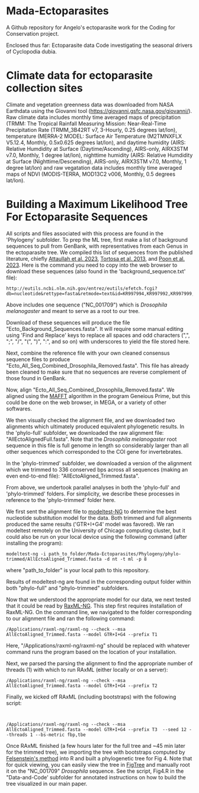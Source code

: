 # Mada-Ectoparasites

A Github repository for Angelo's ectoparasite work for the Coding for Conservation project. 

Enclosed thus far:
Ectoparasite data
Code investigating the seasonal drivers of Cyclopodia dubia.

#   Climate data for ectoparasite collection sites
Climate and vegetation greenness data was downloaded from NASA Earthdata using the Giovanni tool (https://giovanni.gsfc.nasa.gov/giovanni/). Raw climate data includes monthly time averaged maps of precipitation (TRMM: The Tropical Rainfall Measuring Mission: Near-Real-Time Precipitation Rate (TRMM_3B42RT v7, 3-Hourly, 0.25 degrees lat/lon), temperature (MERRA-2 MODEL: Surface Air Temperature (M2TMNXFLX V5.12.4, Monthly, 0.5x0.625 degrees lat/lon), and daytime humidity (AIRS: Relative Humdidity at Surface (Daytime/Ascending), AIRS-only, AIRX3STM v7.0, Monthly, 1 degree lat/lon), nighttime humidity (AIRS: Relative Humdidity at Surface (Nighttime/Descending), AIRS-only, AIRX3STM v7.0, Monthly, 1 degree lat/lon) and raw vegatation data includes monthly time averaged maps of NDVI (MODIS-TERRA, MOD13C2 v006, Monthly, 0.5 degrees lat/lon). 

# Building a Maximum Likelihood Tree For Ectoparasite Sequences

All scripts and files associated with this process are found in the 'Phylogeny' subfolder.
To prep the ML tree, first make a list of background sequences to pull from GenBank, with representatives from each Genus in the ectoparasite tree. We compiled this list of sequences from the published literature, chiefly [Attaullah et al. 2023](https://link.springer.com/article/10.1007/s00436-023-07909-0), [Tortosa et al. 2013](https://journals.plos.org/plosone/article?id=10.1371/journal.pone.0075215), and [Poon et al. 2023](https://parasitesandvectors.biomedcentral.com/articles/10.1186/s13071-023-05663-x).  Here is the command you need to copy into the web browser to download these sequences (also found in the 'background_sequence.txt' file):

```
http://eutils.ncbi.nlm.nih.gov/entrez/eutils/efetch.fcgi?db=nucleotide&rettype=fasta&retmode=text&id=KR997994,KR997992,KR997999,KR998001,MH151059,MH151060,KR997998,MH151062,LC536587,LC536586,LC536588,MH151064,MH151061,KR997993,MH151066,KR997997,KF021491,MH151065,MH151063,KR997996,KR997995,KF021500,KF021499,KF021496,KF021498,KF021497,KF021493,OM283592,OM283590,OM283588,OM283589,OM283591,OM283593,KF021495,KF021494,KF273783,MF462043,KF273782,KF273778,KF273770,OL847632,MH282032,KF021492,KF021517,MF462046,MK140156,MW590968,MK140160,KF021501,LC522026,LC522022,MW590972,MK140181,ON704710,ON704703,ON704664,KF021535,MK140180,MF462051,NC_001709,OM327589,OM327588,MK140116,MZ483872,AB632570,MT362948,AB632571,MT362949,MW792204,MW792205,MZ382456,KF021534,KF021518,MK140183,MT362947,AB632567,MK140104,AB632538,AB632536,KF273779
```

Above includes one sequence ("NC_001709") which is *Drosophila melanogaster* and meant to serve as a root to our tree.

Download of these sequences will produce the file "Ecto_Background_Sequences.fasta". It will require some manual editing using 'Find and Replace' keys to replace all spaces and odd characters (",", ";", "/", "(", ")", ":", and so on) with underscores to yield the file stored here.

Next, combine the reference file with your own cleaned consensus sequence files to produce "Ecto_All_Seq_Combined_Drosophila_Removed.fasta". This file has already been cleaned to make sure that no sequences are reverse complement of those found in GenBank.

Now, align "Ecto_All_Seq_Combined_Drosophila_Removed.fasta". We aligned using the [MAFFT](https://mafft.cbrc.jp/alignment/server/) algorithm in the program Geneious Prime, but this could be done on the web browser, in MEGA, or a variety of other softwares.

We then visually checked the alignment file, and we downloaded two alignments which ultimately produced equivalent phylogenetic results. In the 'phylo-full' subfolder, we downloaded the raw alignment file: "AllEctoAlignedFull.fasta". Note that the *Drosophila melanogaster* root sequence in this file is full genome in length so considerably larger than all other sequences which corresponded to the COI gene for invertebrates.

In the 'phylo-trimmed' subfolder, we downloaded a version of the alignment which we trimmed to 336 conserved bps across all sequences (making an even end-to-end file): "AllEctoAligned_Trimmed.fasta". 

From above, we undertook parallel analyses in both the 'phylo-full' and 'phylo-trimmed' folders. For simplicity, we describe these processes in reference to the 'phylo-trimmed' folder here. 

We first sent the alignment file to  [modeltest-NG](https://github.com/ddarriba/modeltest) to determine the best nucleotide substitution model for the data. Both trimmed and full alignments produced the same results ('GTR+I+G4' model was favored). We ran modeltest remotely on the University of Chicago computing cluster, but it could also be run on your local device using the following command (after installing the program):


```
modeltest-ng -i path_to_folder/Mada-Ectoparasites/Phylogeny/phylo-trimmed/AllEctoAligned_Trimmed.fasta -d nt -t ml -p 8

```

where "path_to_folder" is your local path to this repository.

Results of modeltest-ng are found in the corresponding output folder within both "phylo-full" and "phylo-trimmed" subfolders.

Now that we understood the appropriate model for our data, we next tested that it could be read by [RaxML-NG](https://github.com/amkozlov/raxml-ng). This step first requires installation of RaxML-NG. On the command line, we navigated to the folder corresponding to our alignment file and ran the following command:


```
/Applications/raxml-ng/raxml-ng --check --msa AllEctoAligned_Trimmed.fasta --model GTR+I+G4 --prefix T1
```

Here, "/Applications/raxml-ng/raxml-ng" should be replaced with whatever command runs the program based on the location of your installation.

Next, we parsed the parsing the alignment to find the appropriate number of threads (1) with which to run RAxML (either locally or on a server):

```
/Applications/raxml-ng/raxml-ng --check --msa AllEctoAligned_Trimmed.fasta --model GTR+I+G4 --prefix T2
```
Finally, we kicked off RAxML (including bootstraps) with the following script:

```


/Applications/raxml-ng/raxml-ng --check --msa AllEctoAligned_Trimmed.fasta --model GTR+I+G4 --prefix T3  --seed 12 --threads 1 --bs-metric fbp,tbe

```

Once RAxML finished (a few hours later for the full tree and ~45 min later for the trimmed tree), we importing the tree with bootstraps computed by [Felsenstein's method](https://www.jstor.org/stable/2461605) into R and built a phylogenetic tree for Fig 4. Note that for quick viewing, you can easily view the tree in [FigTree](http://tree.bio.ed.ac.uk/software/figtree/) and manually root it on the "NC_001709" *Drosophila* sequence. See the script, Fig4.R in the "Data-and-Code' subfolder for annotated instructions on how to build the tree visualized in our main paper.




